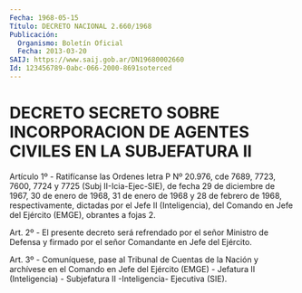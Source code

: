 ```yaml
---
Fecha: 1968-05-15
Título: DECRETO NACIONAL 2.660/1968
Publicación:
  Organismo: Boletín Oficial
  Fecha: 2013-03-20
SAIJ: https://www.saij.gob.ar/DN19680002660
Id: 123456789-0abc-066-2000-8691soterced
---
```

# DECRETO SECRETO SOBRE INCORPORACION DE AGENTES CIVILES EN LA SUBJEFATURA II

<a id="1"></a>
Artículo 1º - Ratifícanse las Ordenes letra P Nº 20.976, cde 7689, 7723, 7600, 7724 y 7725 (Subj II-Icia-Ejec-SIE), de fecha 29 de diciembre de 1967, 30 de enero de 1968, 31 de enero de 1968 y 28 de febrero de 1968, respectivamente, dictadas por el Jefe II (Inteligencia), del Comando en Jefe del Ejército (EMGE), obrantes a fojas 2.

<a id="2"></a>
Art. 2º - El presente decreto será refrendado por el señor Ministro de Defensa y firmado por el señor Comandante en Jefe del Ejército.

<a id="3"></a>
Art. 3º - Comuníquese, pase al Tribunal de Cuentas de la Nación y archívese en el Comando en Jefe del Ejército (EMGE) - Jefatura II (Inteligencia) - Subjefatura II -Inteligencia- Ejecutiva (SIE).